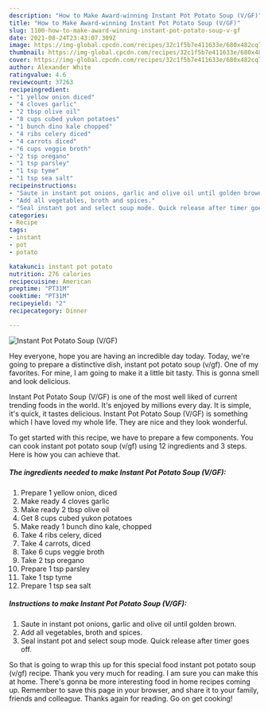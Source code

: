 ```yaml
---
description: "How to Make Award-winning Instant Pot Potato Soup (V/GF)"
title: "How to Make Award-winning Instant Pot Potato Soup (V/GF)"
slug: 1100-how-to-make-award-winning-instant-pot-potato-soup-v-gf
date: 2021-08-24T23:43:07.309Z
image: https://img-global.cpcdn.com/recipes/32c1f5b7e411633e/680x482cq70/instant-pot-potato-soup-vgf-recipe-main-photo.jpg
thumbnail: https://img-global.cpcdn.com/recipes/32c1f5b7e411633e/680x482cq70/instant-pot-potato-soup-vgf-recipe-main-photo.jpg
cover: https://img-global.cpcdn.com/recipes/32c1f5b7e411633e/680x482cq70/instant-pot-potato-soup-vgf-recipe-main-photo.jpg
author: Alexander White
ratingvalue: 4.6
reviewcount: 37263
recipeingredient:
- "1 yellow onion diced"
- "4 cloves garlic"
- "2 tbsp olive oil"
- "8 cups cubed yukon potatoes"
- "1 bunch dino kale chopped"
- "4 ribs celery diced"
- "4 carrots diced"
- "6 cups veggie broth"
- "2 tsp oregano"
- "1 tsp parsley"
- "1 tsp tyme"
- "1 tsp sea salt"
recipeinstructions:
- "Saute in instant pot onions, garlic and olive oil until golden brown."
- "Add all vegetables, broth and spices."
- "Seal instant pot and select soup mode. Quick release after timer goes off."
categories:
- Recipe
tags:
- instant
- pot
- potato

katakunci: instant pot potato 
nutrition: 276 calories
recipecuisine: American
preptime: "PT31M"
cooktime: "PT31M"
recipeyield: "2"
recipecategory: Dinner

---
```



![Instant Pot Potato Soup (V/GF)](https://img-global.cpcdn.com/recipes/32c1f5b7e411633e/680x482cq70/instant-pot-potato-soup-vgf-recipe-main-photo.jpg)

Hey everyone, hope you are having an incredible day today. Today, we're going to prepare a distinctive dish, instant pot potato soup (v/gf). One of my favorites. For mine, I am going to make it a little bit tasty. This is gonna smell and look delicious.

Instant Pot Potato Soup (V/GF) is one of the most well liked of current trending foods in the world. It's enjoyed by millions every day. It is simple, it's quick, it tastes delicious. Instant Pot Potato Soup (V/GF) is something which I have loved my whole life. They are nice and they look wonderful.




To get started with this recipe, we have to prepare a few components. You can cook instant pot potato soup (v/gf) using 12 ingredients and 3 steps. Here is how you can achieve that.

<!--inarticleads1-->

##### The ingredients needed to make Instant Pot Potato Soup (V/GF):

1. Prepare 1 yellow onion, diced
1. Make ready 4 cloves garlic
1. Make ready 2 tbsp olive oil
1. Get 8 cups cubed yukon potatoes
1. Make ready 1 bunch dino kale, chopped
1. Take 4 ribs celery, diced
1. Take 4 carrots, diced
1. Take 6 cups veggie broth
1. Take 2 tsp oregano
1. Prepare 1 tsp parsley
1. Take 1 tsp tyme
1. Prepare 1 tsp sea salt




<!--inarticleads2-->

##### Instructions to make Instant Pot Potato Soup (V/GF):

1. Saute in instant pot onions, garlic and olive oil until golden brown.
1. Add all vegetables, broth and spices.
1. Seal instant pot and select soup mode. Quick release after timer goes off.




So that is going to wrap this up for this special food instant pot potato soup (v/gf) recipe. Thank you very much for reading. I am sure you can make this at home. There's gonna be more interesting food in home recipes coming up. Remember to save this page in your browser, and share it to your family, friends and colleague. Thanks again for reading. Go on get cooking!
